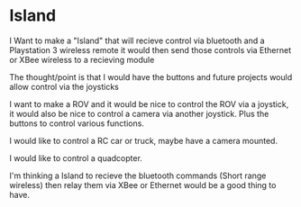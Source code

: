 Island
======
I Want to make a "Island" that will recieve control via bluetooth and a Playstation 3 wireless remote
it would then send those controls via Ethernet or XBee wireless to a recieving module

The thought/point is that I would have the buttons and future projects would allow control via the joysticks

I want to make a ROV and it would be nice to control the ROV via a joystick, it would also be nice to control a camera via another joystick.
Plus the buttons to control various functions.

I would like to control a RC car or truck, maybe have a camera mounted.

I would like to control a quadcopter.

I'm thinking a Island to recieve the bluetooth commands (Short range wireless) then relay them via XBee or Ethernet would be a good thing to have.